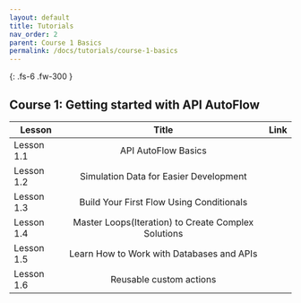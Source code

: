 ```yaml
---
layout: default
title: Tutorials
nav_order: 2
parent: Course 1 Basics
permalink: /docs/tutorials/course-1-basics
---
```

{: .fs-6 .fw-300 }


## Course 1:  Getting started with API AutoFlow

| Lesson       | Title           | Link  |
| ------------- |:-------------:| -----:|
| Lesson 1.1  | API AutoFlow Basics  |  |
| Lesson 1.2  | Simulation Data for Easier Development |  |
| Lesson 1.3  | Build Your First Flow Using Conditionals |  |
| Lesson 1.4  | Master Loops(Iteration) to Create Complex Solutions |  |
| Lesson 1.5  | Learn How to Work with Databases and APIs |  |
| Lesson 1.6  | Reusable custom actions |  |